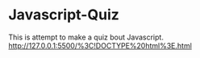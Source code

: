 # Javascript-Quiz

This is attempt to make a quiz bout Javascript.
http://127.0.0.1:5500/%3C!DOCTYPE%20html%3E.html
